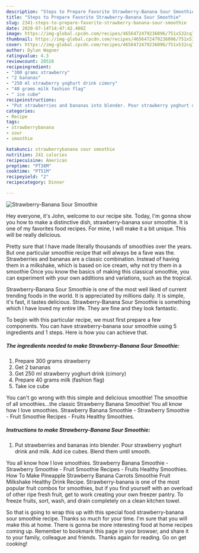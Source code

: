 ```yaml
---
description: "Steps to Prepare Favorite Strawberry-Banana Sour Smoothie"
title: "Steps to Prepare Favorite Strawberry-Banana Sour Smoothie"
slug: 2341-steps-to-prepare-favorite-strawberry-banana-sour-smoothie
date: 2020-07-14T14:47:42.408Z
image: https://img-global.cpcdn.com/recipes/4656472479236096/751x532cq70/strawberry-banana-sour-smoothie-recipe-main-photo.jpg
thumbnail: https://img-global.cpcdn.com/recipes/4656472479236096/751x532cq70/strawberry-banana-sour-smoothie-recipe-main-photo.jpg
cover: https://img-global.cpcdn.com/recipes/4656472479236096/751x532cq70/strawberry-banana-sour-smoothie-recipe-main-photo.jpg
author: Dylan Wagner
ratingvalue: 4.3
reviewcount: 20528
recipeingredient:
- "300 grams strawberry"
- "2 bananas"
- "250 ml strawberry yoghurt drink cimory"
- "40 grams milk fashion flag"
- " ice cube"
recipeinstructions:
- "Put strawberries and bananas into blender. Pour strawberry yoghurt drink and milk. Add ice cubes. Blend them until smooth."
categories:
- Recipe
tags:
- strawberrybanana
- sour
- smoothie

katakunci: strawberrybanana sour smoothie 
nutrition: 241 calories
recipecuisine: American
preptime: "PT38M"
cooktime: "PT51M"
recipeyield: "2"
recipecategory: Dinner

---
```



![Strawberry-Banana Sour Smoothie](https://img-global.cpcdn.com/recipes/4656472479236096/751x532cq70/strawberry-banana-sour-smoothie-recipe-main-photo.jpg)

Hey everyone, it's John, welcome to our recipe site. Today, I'm gonna show you how to make a distinctive dish, strawberry-banana sour smoothie. It is one of my favorites food recipes. For mine, I will make it a bit unique. This will be really delicious.

Pretty sure that I have made literally thousands of smoothies over the years. But one particular smoothie recipe that will always be a fave was the. Strawberries and bananas are a classic combination. Instead of having them in a milkshake, which is based on ice cream, why not try them in a smoothie Once you know the basics of making this classical smoothie, you can experiment with your own additions and variations, such as the tropical.

Strawberry-Banana Sour Smoothie is one of the most well liked of current trending foods in the world. It is appreciated by millions daily. It is simple, it's fast, it tastes delicious. Strawberry-Banana Sour Smoothie is something which I have loved my entire life. They are fine and they look fantastic.


To begin with this particular recipe, we must first prepare a few components. You can have strawberry-banana sour smoothie using 5 ingredients and 1 steps. Here is how you can achieve that.

<!--inarticleads1-->

##### The ingredients needed to make Strawberry-Banana Sour Smoothie:

1. Prepare 300 grams strawberry
1. Get 2 bananas
1. Get 250 ml strawberry yoghurt drink (cimory)
1. Prepare 40 grams milk (fashion flag)
1. Take  ice cube


You can&#39;t go wrong with this simple and delicious smoothie! The smoothie of all smoothies…the classic Strawberry Banana Smoothie! You all know how I love smoothies. Strawberry Banana Smoothie - Strawberry Smoothie - Fruit Smoothie Recipes - Fruits Healthy Smoothies. 

<!--inarticleads2-->

##### Instructions to make Strawberry-Banana Sour Smoothie:

1. Put strawberries and bananas into blender. Pour strawberry yoghurt drink and milk. Add ice cubes. Blend them until smooth.


You all know how I love smoothies. Strawberry Banana Smoothie - Strawberry Smoothie - Fruit Smoothie Recipes - Fruits Healthy Smoothies. How To Make Pineapple Strawberry Banana Carrots Smoothie Fruit Milkshake Healthy Drink Recipe. Strawberry-banana is one of the most popular fruit combos for smoothies, but if you find yourself with an overload of other ripe fresh fruit, get to work creating your own freezer pantry. To freeze fruits, sort, wash, and drain completely on a clean kitchen towel. 

So that is going to wrap this up with this special food strawberry-banana sour smoothie recipe. Thanks so much for your time. I'm sure that you will make this at home. There is gonna be more interesting food at home recipes coming up. Remember to bookmark this page in your browser, and share it to your family, colleague and friends. Thanks again for reading. Go on get cooking!
